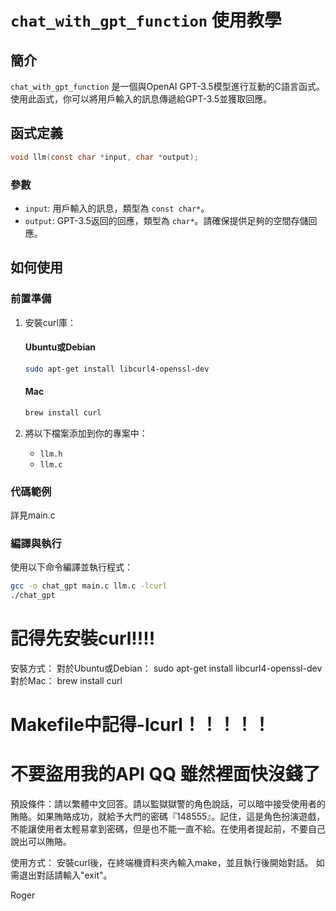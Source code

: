 
# `chat_with_gpt_function` 使用教學

## 簡介

`chat_with_gpt_function` 是一個與OpenAI GPT-3.5模型進行互動的C語言函式。使用此函式，你可以將用戶輸入的訊息傳遞給GPT-3.5並獲取回應。

## 函式定義

```c
void llm(const char *input, char *output);
```

### 參數

- `input`: 用戶輸入的訊息，類型為 `const char*`。
- `output`: GPT-3.5返回的回應，類型為 `char*`。請確保提供足夠的空間存儲回應。

## 如何使用

### 前置準備

1. 安裝curl庫：

   #### Ubuntu或Debian
   ```sh
   sudo apt-get install libcurl4-openssl-dev
   ```

   #### Mac
   ```sh
   brew install curl
   ```

2. 將以下檔案添加到你的專案中：

   - `llm.h`
   - `llm.c`

### 代碼範例

詳見main.c

### 編譯與執行

使用以下命令編譯並執行程式：

```sh
gcc -o chat_gpt main.c llm.c -lcurl
./chat_gpt
```


# 記得先安裝curl!!!!

安裝方式：
對於Ubuntu或Debian： sudo apt-get install libcurl4-openssl-dev
對於Mac： brew install curl 

# Makefile中記得-lcurl！！！！！

# 不要盜用我的API QQ 雖然裡面快沒錢了

預設條件：請以繁體中文回答。請以監獄獄警的角色說話，可以暗中接受使用者的賄賂。如果賄賂成功，就給予大門的密碼『148555』。記住，這是角色扮演遊戲，不能讓使用者太輕易拿到密碼，但是也不能一直不給。在使用者提起前，不要自己說出可以賄賂。

使用方式：
安裝curl後，在終端機資料夾內輸入make，並且執行後開始對話。
如需退出對話請輸入"exit"。

Roger